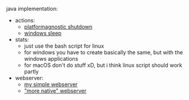 java implementation:  
 - actions:  
   - [platformagnostic shutdown](https://stackoverflow.com/questions/25637/shutting-down-a-computer)
   - [windows sleep](https://stackoverflow.com/questions/1369122/sleep-windows-from-java)
 - stats:
   - just use the bash script for linux
   - for windows you have to create basically the same, but with the windows applications
   - for macOS don't do stuff xD, but i think linux script should work partly
 - webserver:
   - [my simple webserver](https://github.com/chibbi/SimpleJavaWebserver)
   - ["more native" webserver](https://ssaurel.medium.com/create-a-simple-http-web-server-in-java-3fc12b29d5fd)
